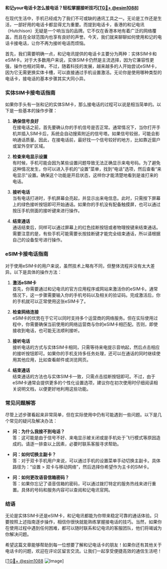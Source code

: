 **和记your电话卡怎么接电话？轻松掌握接听技巧[[TG💪+ @esim1088](https://t.me/s/esim1088)]**

在现代生活中，手机已经成为了我们不可或缺的通讯工具之一。无论是工作还是生活，一部好用的电话卡都显得尤为重要。而提到电话卡，香港的和记电讯（Hutchison）无疑是一个响当当的品牌。它不仅在香港本地有着广泛的网络覆盖，而且在全球范围内也享有良好的声誉。今天，我们就来聊聊如何使用和记的电话卡接电话，让你不再为接听电话而烦恼。

首先，我们需要明确一点，和记电讯提供的电话卡主要分为两种：实体SIM卡和eSIM卡。对于大多数用户来说，实体SIM卡仍然是主流选择，因为它兼容性更强，操作也相对简单。不过，随着科技的发展，越来越多的人开始尝试eSIM卡，因为它无需更换实体卡槽，可以直接通过手机设置激活。无论你是使用哪种类型的电话卡，接电话的基本步骤其实大同小异。

### **实体SIM卡接电话指南**

如果你手头有一张和记的实体SIM卡，那么接电话的过程可以说是相当简单的。以下是一些基本的操作步骤：

1. **确保信号良好**  
   在接电话之前，首先要确认你的手机信号是否正常。通常情况下，当你打开手机并插入SIM卡后，系统会自动搜索附近的信号塔。如果信号较弱，可能会影响通话质量。因此，在接电话前，最好找一个信号较好的地方，比如靠近窗户或室外空旷区域。

2. **检查来电显示设置**  
   有时候，手机可能会因为某些设置问题导致无法正确显示来电号码。为了避免这种情况发生，你可以进入手机的“设置”菜单，找到“电话”选项，然后查看“来电显示”设置。确保这个功能是开启状态，这样你才能清楚地看到是谁打来的电话。

3. **接听电话**  
   当有电话打进时，手机屏幕会亮起，并显示出来电信息。此时，只需按下屏幕上的绿色接听按钮即可开始通话。如果你的手机没有配备触摸屏，也可以通过按压手机侧面的接听键来进行操作。

4. **结束通话**  
   通话结束后，同样可以通过屏幕上的红色挂断按钮或者物理按键来结束通话。需要注意的是，有些手机可能需要长按挂断键才能完全结束通话，所以请根据自己的设备型号进行操作。

### **eSIM卡接电话指南**

对于使用eSIM卡的用户来说，虽然技术上略有不同，但整体流程并没有太大差异。以下是具体的操作方法：

1. **激活eSIM卡**  
   首先，你需要通过和记电讯的官方应用程序或网站来激活你的eSIM卡。通常情况下，这一步骤需要输入你的手机号码以及相关的验证码。完成激活后，你的手机就可以正常使用这张eSIM卡了。

2. **检查网络连接**  
   eSIM卡的优势在于它可以同时支持多个运营商的网络服务。但在实际使用过程中，你需要确保当前使用的网络运营商与你的eSIM卡相匹配。否则，即使接收到电话，也可能无法顺利接听。

3. **接听电话**  
   接听电话的方式与实体SIM卡相同，只需等待来电提示音响起，然后点击相应的接听按钮即可。如果你的手机支持多任务处理，还可以在通话的同时继续使用其他应用，比如查看邮件或浏览网页。

4. **结束通话**  
   结束通话的方法也与实体SIM卡一致，只需点击挂断按钮即可。不过，由于eSIM卡通常会提供更多的个性化设置选项，建议你在初次使用时仔细阅读相关说明文档，以便更好地利用这些功能。

### **常见问题解答**

尽管上述步骤看起来非常简单，但在实际使用中仍有可能遇到一些问题。以下是几个常见的疑问及解决办法：

- **问：为什么我接不到电话？**  
  答：这可能是由于信号不好、来电显示被关闭或是手机处于飞行模式等原因造成的。请逐一排查以上因素，必要时联系客服寻求帮助。

- **问：如何切换主副卡？**  
  答：对于双卡手机用户来说，可以通过手机的设置菜单手动切换主副卡。具体路径为：“设置 > 双卡与移动网络”，然后选择你希望作为主卡的SIM卡。

- **问：如何更改语音信箱密码？**  
  答：如果你忘记了语音信箱的密码，可以通过拨打特定的服务热线来进行重置。具体的号码和服务内容可以查阅和记电讯官网。

### **结语**

无论是实体SIM卡还是eSIM卡，和记电讯都能为你带来稳定可靠的通话体验。只要按照上述指南逐步操作，相信你很快就能熟练掌握接电话的技巧。当然，如果你在使用过程中遇到任何困难，都可以随时联系和记电讯的客服团队，他们将竭诚为你解决问题。

希望这篇文章能够帮助到每一位想要了解和记电话卡的朋友！如果你还有其他关于电话卡的问题，欢迎在评论区留言交流。让我们一起享受便捷高效的通信生活吧！

[[TG💪+ @esim1088](https://t.me/s/esim1088) ![Image](https://i.postimg.cc/4NQfJmqS/Snipaste-2025-05-13-00-14-12.png)]